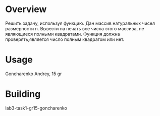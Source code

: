 # Overview
Решить задачу, используя функцию.
Дан массив натуральных чисел размерности n. Вывести на печать все числа
этого массива, не являющиеся полными квадратами. Функция должна проверять,является число полным квадратом или нет.

# Usage
Goncharenko Andrey, 15 gr

# Building
lab3-task1-gr15-goncharenko